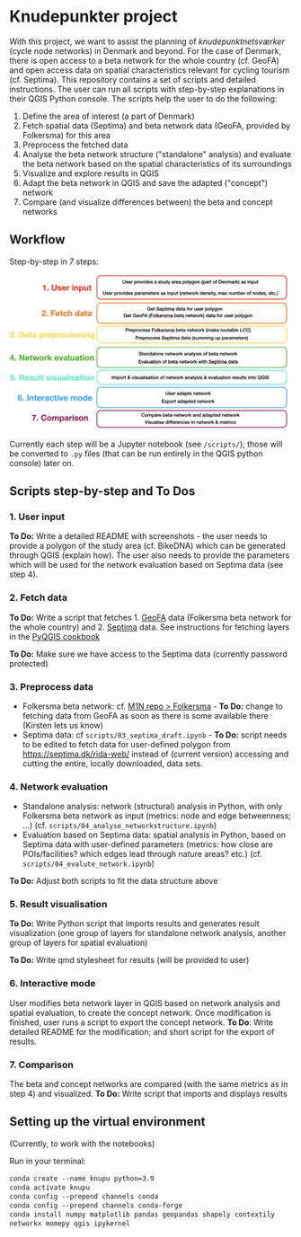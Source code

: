 # Knudepunkter project

With this project, we want to assist the planning of *knudepunktnetsværker* (cycle node networks) in Denmark and beyond. For the case of Denmark, there is open access to a beta network for the whole country (cf. GeoFA) and open access data on spatial characteristics relevant for cycling tourism (cf. Septima). This repository contains a set of scripts and detailed instructions. The user can run all scripts with step-by-step explanations in their QGIS Python console. The scripts help the user to do the following:

1. Define the area of interest (a part of Denmark)
2. Fetch spatial data (Septima) and beta network data (GeoFA, provided by Folkersma) for this area
3. Preprocess the fetched data
4. Analyse the beta network structure ("standalone" analysis) and evaluate the beta network based on the spatial characteristics of its surroundings
5. Visualize and explore results in QGIS
6. Adapt the beta network in QGIS and save the adapted ("concept") network
7. Compare (and visualize differences between) the beta and concept networks

## Workflow

Step-by-step in 7 steps:

<p align="left">
<img src='images/workflow.png' width=500/>
</p>

Currently each step will be a Jupyter notebook (see `/scripts/`); those will be converted to `.py` files (that can be run entirely in the QGIS python console) later on.

## Scripts step-by-step and To Dos

### 1. User input

**To Do:** Write a detailed README with screenshots - the user needs to provide a polygon of the study area (cf. BikeDNA) which can be generated through QGIS (explain how). The user also needs to provide the parameters which will be used for the network evaluation based on Septima data (see step 4).

### 2. Fetch data

**To Do:** Write a script that fetches 1. [GeoFA](https://www.geodanmark.dk/home/vejledninger/geofa/hent-geofa/) data (Folkersma beta network for the whole country) and 2. [Septima](https://septima.dk/rida-web/) data. See instructions for fetching layers in the [PyQGIS cookbook](https://docs.qgis.org/testing/en/docs/pyqgis_developer_cookbook/loadlayer.html)

**To Do:** Make sure we have access to the Septima data (currently password protected)

### 3. Preprocess data

* Folkersma beta network: cf. [M1N repo > Folkersma](https://github.com/anastassiavybornova/M1N/tree/master/scripts_python/folkersma) - **To Do:** change to fetching data from GeoFA as soon as there is some available there (Kirsten lets us know)
* Septima data: cf `scripts/03_septima_draft.ipynb` - **To Do:** script needs to be edited to fetch data for user-defined polygon from https://septima.dk/rida-web/ instead of (current version) accessing and cutting the entire, locally downloaded, data sets.

### 4. Network evaluation

* Standalone analysis: network (structural) analysis in Python, with only Folkersma beta network as input (metrics: node and edge betweenness; ...) (cf. `scripts/04_analyse_networkstructure.ipynb`) 
* Evaluation based on Septima data: spatial analysis in Python, based on Septima data with user-defined parameters (metrics: how close are POIs/facilities? which edges lead through nature areas? etc.) (cf. `scripts/04_evalute_network.ipynb`)

**To Do:** Adjust both scripts to fit the data structure above

### 5. Result visualisation

**To Do:** Write Python script that imports results and generates result visualization (one group of layers for standalone network analysis, another group of layers for spatial evaluation)

**To Do:** Write qmd stylesheet for results (will be provided to user)

### 6. Interactive mode

User modifies beta network layer in QGIS based on network analysis and spatial evaluation, to create the concept network. Once modification is finished, user runs a script to export the concept network. **To Do**: Write detailed README for the modification; and short script for the export of results.

### 7. Comparison

The beta and concept networks are compared (with the same metrics as in step 4) and visualized. **To Do:** Write script that imports and displays results

## Setting up the virtual environment

(Currently, to work with the notebooks)

Run in your terminal:
```
conda create --name knupu python=3.9
conda activate knupu
conda config --prepend channels conda
conda config --prepend channels conda-forge
conda install numpy matplotlib pandas geopandas shapely contextily networkx momepy qgis ipykernel
```
